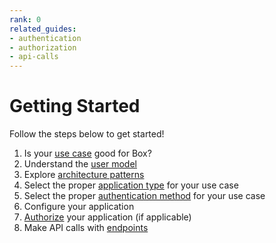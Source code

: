 ```yaml
---
rank: 0
related_guides:
- authentication
- authorization
- api-calls 
---
```


# Getting Started

Follow the steps below to get started!

1. Is your [use case][use-case] good for Box? 
2. Understand the [user model][user-model]
3. Explore [architecture patterns][patterns]
4. Select the proper [application type][app-type] for your use case
5. Select the proper [authentication method][authentication] for your use case
6. Configure your application
7. [Authorize][authorize] your application (if applicable)
8. Make API calls with [endpoints][endpoints]

[use-case]: g://getting-started/use-cases
[patterns]: g://getting-started/architecture-patterns
[user-model]: g://getting-started/user-types
[app-type]: g://applications
[authentication]: g://authentication
[authorize]: g://authorization/custom-app-approval
[ref]: e://reference
[endpoints]: https://developer.box.com/reference